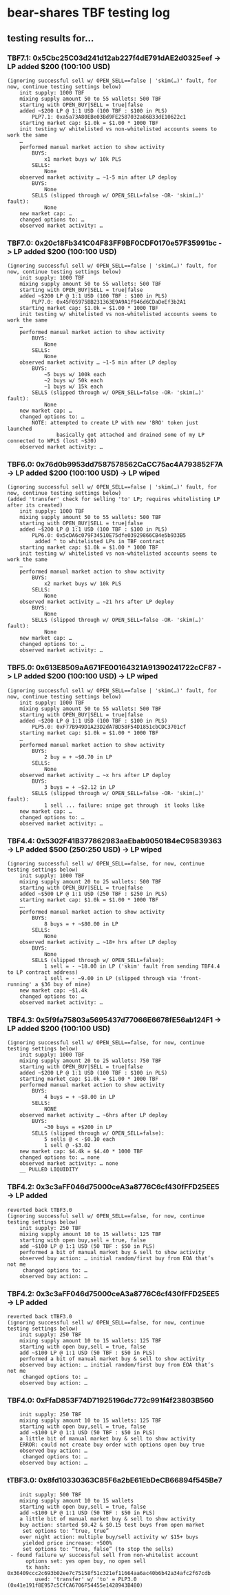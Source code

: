 # bear-shares TBF testing log

## testing results for…

### TBF7.1: 0x5Cbc25C03d241d12ab227f4dE791dAE2d0325eef -> LP added $200 (100:100 USD)
	(ignoring successful sell w/ OPEN_SELL==false | 'skim(…)' fault, for now, continue testing settings below)
		init supply: 1000 TBF
		mixing supply amount 50 to 55 wallets: 500 TBF
		starting with OPEN_BUY|SELL = true|false
        added ~$200 LP @ 1:1 USD (100 TBF : $100 in PLS)
            PLP7.1: 0xa5a73A80EBe03Bd9FE2587032a86B33dE10622c1
		starting market cap: $1.0k = $1.00 * 1000 TBF
        init testing w/ whitelisted vs non-whitelisted accounts seems to work the same
		…
		performed manual market action to show activity
			BUYS: 
				x1 market buys w/ 10k PLS
			SELLS:
                None
		observed market activity … ~1-5 min after LP deploy
			BUYS: 
                None
			SELLS (slipped through w/ OPEN_SELL=false -OR- 'skim(…)' fault):
                None
		new market cap: …
		changed options to: …
		observed market activity: …

### TBF7.0: 0x20c18Fb341C04F83FF9BF0CDF0170e57F35991bc -> LP added $200 (100:100 USD)
	(ignoring successful sell w/ OPEN_SELL==false | 'skim(…)' fault, for now, continue testing settings below)
		init supply: 1000 TBF
		mixing supply amount 50 to 55 wallets: 500 TBF
		starting with OPEN_BUY|SELL = true|false
        added ~$200 LP @ 1:1 USD (100 TBF : $100 in PLS)
            PLP7.0: 0x45F05975BB231363E9A9A1f946d6CDaDeEf3b2A1
		starting market cap: $1.0k = $1.00 * 1000 TBF
        init testing w/ whitelisted vs non-whitelisted accounts seems to work the same
		…
		performed manual market action to show activity
			BUYS: 
				None
			SELLS:
                None
		observed market activity … ~1-5 min after LP deploy
			BUYS: 
				~5 buys w/ 100k each 
                ~2 buys w/ 50k each 
                ~1 buys w/ 15k each 
			SELLS (slipped through w/ OPEN_SELL=false -OR- 'skim(…)' fault):
                None
		new market cap: …
		changed options to: …
            NOTE: attempted to create LP with new 'BRO' token just launched
                    basically got attached and drained some of my LP connected to WPLS (lost ~$30)
		observed market activity: …

### TBF6.0: 0x76d0b9953dd7587578562CaCC75ac4A793852F7A -> LP added $200 (100:100 USD) -> LP wiped
	(ignoring successful sell w/ OPEN_SELL==false | 'skim(…)' fault, for now, continue testing settings below)
    (added 'transfer' check for selling 'to' LP; requires whitelisting LP after its created)
		init supply: 1000 TBF
		mixing supply amount 50 to 55 wallets: 500 TBF
		starting with OPEN_BUY|SELL = true|false
        added ~$200 LP @ 1:1 USD (100 TBF : $100 in PLS)
            PLP6.0: 0x5cDA6c079F34510E75dfe03929866CB4e5b933B5
             added ^ to whitelisted LPs in TBF contract
		starting market cap: $1.0k = $1.00 * 1000 TBF
        init testing w/ whitelisted vs non-whitelisted accounts seems to work the same
		…
		performed manual market action to show activity
			BUYS: 
				x2 market buys w/ 10k PLS
			SELLS:
                None
		observed market activity … ~21 hrs after LP deploy
			BUYS: 
				None
			SELLS (slipped through w/ OPEN_SELL=false -OR- 'skim(…)' fault):
                None
		new market cap: …
		changed options to: …
		observed market activity: …

### TBF5.0: 0x613E8509aA671FE00164321A91390241722cCF87 -> LP added $200 (100:100 USD) -> LP wiped
	(ignoring successful sell w/ OPEN_SELL==false | 'skim(…)' fault, for now, continue testing settings below)
		init supply: 1000 TBF
		mixing supply amount 50 to 55 wallets: 500 TBF
		starting with OPEN_BUY|SELL = true|false
        added ~$200 LP @ 1:1 USD (100 TBF : $100 in PLS)
            PLP5.0: 0xF77B949D1A23D2dA7BD58F54D1851cbCDC3701cf
		starting market cap: $1.0k = $1.00 * 1000 TBF
		…
		performed manual market action to show activity
			BUYS: 
				2 buy = + ~$0.70 in LP
			SELLS:
                None
		observed market activity … ~x hrs after LP deploy
			BUYS: 
				3 buys = + ~$2.12 in LP
			SELLS (slipped through w/ OPEN_SELL=false -OR- 'skim(…)' fault):
                1 sell ... failure: snipe got through  it looks like
		new market cap: …
		changed options to: …
		observed market activity: …

### TBF4.4: 0x5302F41B377862983aaEbab9050184eC95839363 -> LP added $500 (250:250 USD) -> LP wiped
	(ignoring successful sell w/ OPEN_SELL==false, for now, continue testing settings below)
		init supply: 1000 TBF
		mixing supply amount 20 to 25 wallets: 500 TBF
		starting with OPEN_BUY|SELL = true|false
		added ~$500 LP @ 1:1 USD (250 TBF : $250 in PLS)
		starting market cap: $1.0k = $1.00 * 1000 TBF
		….
		performed manual market action to show activity
			BUYS: 
				8 buys = + ~$80.00 in LP
			SELLS:
                None
		observed market activity … ~18+ hrs after LP deploy
			BUYS: 
				None
			SELLS (slipped through w/ OPEN_SELL=false):
				1 sell = - ~18.00 in LP ('skim' fault from sending TBF4.4 to LP contract address)
                1 sell = - ~9.00 in LP (slipped through via 'front-running' a $36 buy of mine)
		new market cap: ~$1.4k
		changed options to: …
		observed market activity: …

### TBF4.3: 0x5f9fa75803a5695437d77066E6678fE56ab124F1 -> LP added $200 (100:100 USD)
	(ignoring successful sell w/ OPEN_SELL==false, for now, continue testing settings below)
		init supply: 1000 TBF
		mixing supply amount 20 to 25 wallets: 750 TBF
		starting with OPEN_BUY|SELL = true|false
		added ~$200 LP @ 1:1 USD (100 TBF : $100 in PLS)
		starting market cap: $1.0k = $1.00 * 1000 TBF
		performed manual market action to show activity
			BUYS: 
				4 buys = + ~$8.00 in LP
			SELLS:
				NONE
		observed market activity … ~6hrs after LP deploy
			BUYS: 
				~30 buys = +$200 in LP
			SELLS (slipped through w/ OPEN_SELL=false):
				5 sells @ < -$0.10 each
				1 sell @ -$3.02
		new market cap: $4.4k = $4.40 * 1000 TBF
		changed options to: … none
		observed market activity: … none
        __ PULLED LIQUIDITY

### TBF4.2: 0x3c3aFF046d75000ceA3a8776C6cf430fFFD25EE5 -> LP added
	reverted back tTBF3.0
	(ignoring successful sell w/ OPEN_SELL==false, for now, continue testing settings below)
		init supply: 250 TBF
		mixing supply amount 10 to 15 wallets: 125 TBF
		starting with open buy,sell = true, false
		add ~$100 LP @ 1:1 USD (50 TBF : $50 in PLS)
		performed a bit of manual market buy & sell to show activity
		observed buy action: … initial random/first buy from EOA that’s not me
		 changed options to: …
		observed buy action: …


### TBF4.2: 0x3c3aFF046d75000ceA3a8776C6cf430fFFD25EE5 -> LP added
	reverted back tTBF3.0
	(ignoring successful sell w/ OPEN_SELL==false, for now, continue testing settings below)
		init supply: 250 TBF
		mixing supply amount 10 to 15 wallets: 125 TBF
		starting with open buy,sell = true, false
		add ~$100 LP @ 1:1 USD (50 TBF : $50 in PLS)
		performed a bit of manual market buy & sell to show activity
		observed buy action: … initial random/first buy from EOA that’s not me
		 changed options to: …
		observed buy action: …


### TBF4.0: 0xFfaD853F74D71925196dc772c991f4f23803B560
		init supply: 250 TBF
		mixing supply amount 10 to 15 wallets: 125 TBF
		starting with open buy,sell = true, false
		add ~$100 LP @ 1:1 USD (50 TBF : $50 in PLS)
		a little bit of manual market buy & sell to show activity
		ERROR: could not create buy order with options open buy true
		observed buy action: …
		 changed options to: …
		observed buy action: …

### tTBF3.0: 0x8fd10330363C85F6a2bE61EbDeCB66894f545Be7
		init supply: 500 TBF
		mixing supply amount 10 to 15 wallets
		starting with open buy,sell = true, false
		add ~$100 LP @ 1:1 USD (50 TBF : $50 in PLS)
		a little bit of manual market buy & sell to show activity
		buy action: started $0.42 & $0.15 test buys from open market
		 set options to: “true, true”
		over night action: multiple buy/sell activity w/ $15+ buys
		 yielded price increase: +500%
		 set options to: “true, false” (to stop the sells)
     - found failure w/ successful sell from non-whitelist account
		  options set: yes open buy, no open sell
          tx hash: 0x36409ccc2c693b02ee7c75158f51c321ef11664aa6ac40b6b42a34afc2f67cdb
             used: 'transfer' w/ 'to' = PLP3.0 (0x41e191f8E957c5CfCA6706F54455e1428943B480)